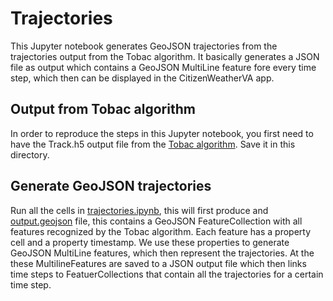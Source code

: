 # Trajectories

This Jupyter notebook generates GeoJSON trajectories from the trajectories output from the Tobac algorithm. It basically generates a JSON file as output which contains a GeoJSON MultiLine feature fore every time step, which then can be displayed in the CitizenWeatherVA app.

## Output from Tobac algorithm

In order to reproduce the steps in this Jupyter notebook, you first need to have the Track.h5 output file from the [Tobac algorithm](../04_TobacNotebook). Save it in this directory.

## Generate GeoJSON trajectories

 Run all the cells in [trajectories.ipynb](trajectories.ipynb), this will first produce and [output.geojson](output.geojson) file, this contains a GeoJSON FeatureCollection with all features recognized by the Tobac algorithm. Each feature has a property cell and a property timestamp. We use these properties to generate GeoJSON MultiLine features, which then represent the trajectories. At the these MultilineFeatures are saved to a JSON output file which then links time steps to FeatuerCollections that contain all the trajectories for a certain time step.